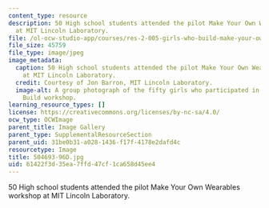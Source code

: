 ```yaml
---
content_type: resource
description: 50 High school students attended the pilot Make Your Own Wearables workshop
  at MIT Lincoln Laboratory.
file: /ol-ocw-studio-app/courses/res-2-005-girls-who-build-make-your-own-wearables-workshop-spring-2015/61422f3d35ea7ffd47cf1ca658d45ee4_504693-96D.jpg
file_size: 45759
file_type: image/jpeg
image_metadata:
  caption: 50 High school students attended the pilot Make Your Own Wearables workshop
    at MIT Lincoln Laboratory.
  credit: Courtesy of Jon Barron, MIT Lincoln Laboratory.
  image-alt: A group photograph of the fifty girls who participated in the Girls Who
    Build workshop.
learning_resource_types: []
license: https://creativecommons.org/licenses/by-nc-sa/4.0/
ocw_type: OCWImage
parent_title: Image Gallery
parent_type: SupplementalResourceSection
parent_uid: 31be0b31-a028-1436-f17f-4178e2dafd4c
resourcetype: Image
title: 504693-96D.jpg
uid: 61422f3d-35ea-7ffd-47cf-1ca658d45ee4
---
```

50 High school students attended the pilot Make Your Own Wearables workshop at MIT Lincoln Laboratory.